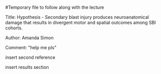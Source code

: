 #Temporary file to follow along with the lecture

Title: Hypothesis - Secondary blast injury produces neuroanatomical damage that results in divergent motor and spatial outcomes among SBI cohorts.

Author: Amanda Simon 

Comment: "help me pls"

insert second reference

insert results section 
